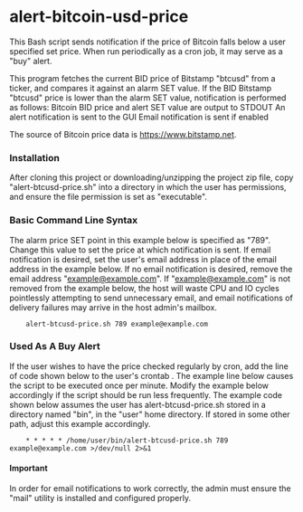 # alert-bitcoin-usd-price
This Bash script sends notification if the price of Bitcoin falls below a user specified set price.  When run periodically as a cron job, it may serve as a "buy" alert.

This program fetches the current BID price of Bitstamp "btcusd" from a ticker, and compares it against an alarm SET value.  If the BID Bitstamp "btcusd" price is lower than the alarm SET value, notification is performed as follows:
  Bitcoin BID price and alert SET value are output to STDOUT
  An alert notification is sent to the GUI
  Email notification is sent if enabled

The source of Bitcoin price data is https://www.bitstamp.net.

### Installation
After cloning this project or downloading/unzipping the project zip file, copy "alert-btcusd-price.sh" into a directory in which the user has permissions, and ensure the file permission is set as "executable".

### Basic Command Line Syntax
The alarm price SET point in this example below is specified as "789".  Change this value to set the price at which notification is sent.  If email notification is desired, set the user's email address in place of the email address in the example below.  If no email notification is desired, remove the email address "example@example.com".  If "example@example.com" is not removed from the example below, the host will waste CPU and IO cycles pointlessly attempting to send unnecessary email, and email notifications of delivery failures may arrive in the host admin's mailbox.

        alert-btcusd-price.sh 789 example@example.com

### Used As A Buy Alert
If the user wishes to have the price checked regularly by cron, add the line of code shown below to the user's crontab .  The example line below causes the script to be executed once per minute.  Modify the example below accordingly if the script should be run less frequently.  The example code shown below assumes the user has alert-btcusd-price.sh stored in a directory named "bin", in the "user" home directory. If stored in some other path, adjust this example accordingly.  

        * * * * * /home/user/bin/alert-btcusd-price.sh 789 example@example.com >/dev/null 2>&1

#### Important
In order for email notifications to work correctly, the admin must ensure the "mail" utility is installed and configured properly.

